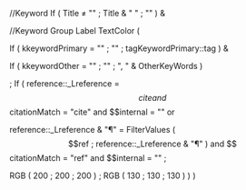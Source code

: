 //Keyword
If ( Title ≠ "" ; Title & " " ; "" )  &

//Keyword Group Label
TextColor (  

If ( kkeywordPrimary = "" ; "" ;  tagKeywordPrimary::tag ) &

If ( kkeywordOther = "" ; "" ; ", " & OtherKeyWords )

; If ( reference::_Lreference  = $$cite  and $$citationMatch = "cite" and $$internal = "" or

reference::_Lreference & "¶"  = FilterValues ( $$ref ; reference::_Lreference & "¶" )  and $$citationMatch = "ref" and $$internal = ""   ;

RGB ( 200 ; 200 ; 200 ) ; RGB ( 130 ; 130 ; 130 ) ) )
